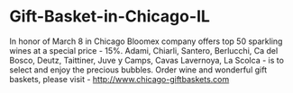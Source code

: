 Gift-Basket-in-Chicago-IL
=========================

In honor of March 8 in Chicago Bloomex company offers top 50 sparkling wines at a special price - 15%. Adami, Chiarli, Santero, Berlucchi, Ca del Bosco, Deutz, Taittiner, Juve y Camps, Cavas Lavernoya, La Scolca - is to select and enjoy the precious bubbles. Order wine and wonderful gift baskets, please visit -  http://www.chicago-giftbaskets.com
